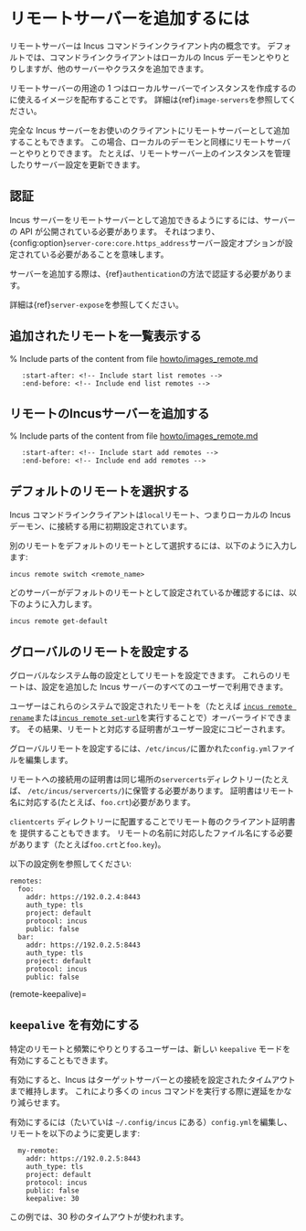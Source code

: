 # リモートサーバーを追加するには

リモートサーバーは Incus コマンドラインクライアント内の概念です。
デフォルトでは、コマンドラインクライアントはローカルの Incus デーモンとやりとりしますが、他のサーバーやクラスタを追加できます。

リモートサーバーの用途の 1 つはローカルサーバーでインスタンスを作成するのに使えるイメージを配布することです。
詳細は{ref}`image-servers`を参照してください。

完全な Incus サーバーをお使いのクライアントにリモートサーバーとして追加することもできます。
この場合、ローカルのデーモンと同様にリモートサーバーとやりとりできます。
たとえば、リモートサーバー上のインスタンスを管理したりサーバー設定を更新できます。

## 認証

Incus サーバーをリモートサーバーとして追加できるようにするには、サーバーの API が公開されている必要があります。
それはつまり、{config:option}`server-core:core.https_address`サーバー設定オプションが設定されている必要があることを意味します。

サーバーを追加する際は、{ref}`authentication`の方法で認証する必要があります。

詳細は{ref}`server-expose`を参照してください。

## 追加されたリモートを一覧表示する

% Include parts of the content from file [howto/images_remote.md](howto/images_remote.md)
```{include} howto/images_remote.md
   :start-after: <!-- Include start list remotes -->
   :end-before: <!-- Include end list remotes -->
```

## リモートのIncusサーバーを追加する

% Include parts of the content from file [howto/images_remote.md](howto/images_remote.md)
```{include} howto/images_remote.md
   :start-after: <!-- Include start add remotes -->
   :end-before: <!-- Include end add remotes -->
```

## デフォルトのリモートを選択する

Incus コマンドラインクライアントは`local`リモート、つまりローカルの Incus デーモン、に接続する用に初期設定されています。

別のリモートをデフォルトのリモートとして選択するには、以下のように入力します:

    incus remote switch <remote_name>

どのサーバーがデフォルトのリモートとして設定されているか確認するには、以下のように入力します。

    incus remote get-default

## グローバルのリモートを設定する

グローバルなシステム毎の設定としてリモートを設定できます。
これらのリモートは、設定を追加した Incus サーバーのすべてのユーザーで利用できます。

ユーザーはこれらのシステムで設定されたリモートを（たとえば [`incus remote rename`](incus_remote_rename.md)または[`incus remote set-url`](incus_remote_set-url.md)を実行することで）オーバーライドできます。
その結果、リモートと対応する証明書がユーザー設定にコピーされます。

グローバルリモートを設定するには、`/etc/incus/`に置かれた`config.yml`ファイルを編集します。

リモートへの接続用の証明書は同じ場所の`servercerts`ディレクトリー(たとえば、 `/etc/incus/servercerts/`)に保管する必要があります。
証明書はリモート名に対応する(たとえば、`foo.crt`)必要があります。

`clientcerts` ディレクトリーに配置することでリモート毎のクライアント証明書を 提供することもできます。
リモートの名前に対応したファイル名にする必要があります（たとえば`foo.crt`と`foo.key`)。

以下の設定例を参照してください:

```
remotes:
  foo:
    addr: https://192.0.2.4:8443
    auth_type: tls
    project: default
    protocol: incus
    public: false
  bar:
    addr: https://192.0.2.5:8443
    auth_type: tls
    project: default
    protocol: incus
    public: false
```

(remote-keepalive)=
## `keepalive` を有効にする

特定のリモートと頻繁にやりとりするユーザーは、新しい `keepalive` モードを有効にすることもできます。

有効にすると、Incus はターゲットサーバーとの接続を設定されたタイムアウトまで維持します。
これにより多くの `incus` コマンドを実行する際に遅延をかなり減らせます。

有効にするには（たいていは `~/.config/incus` にある）`config.yml`を編集し、リモートを以下のように変更します:

```
  my-remote:
    addr: https://192.0.2.5:8443
    auth_type: tls
    project: default
    protocol: incus
    public: false
    keepalive: 30
```

この例では、30 秒のタイムアウトが使われます。
